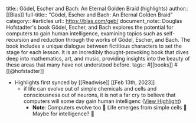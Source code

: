 title:: Gödel, Escher and Bach: An Eternal Golden Braid (highlights)
author:: [[Blas]]
full-title:: "Gödel, Escher and Bach: An Eternal Golden Braid"
category:: #articles
url:: https://blas.com/geb/
document_note:: Douglas Hofstadter's book Gödel, Escher, and Bach explores the potential for computers to gain human intelligence, examining topics such as self-recursion and reduction through the works of Gödel, Escher, and Bach. The book includes a unique dialogue between fictitious characters to set the stage for each lesson. It is an incredibly thought-provoking book that dives deep into mathematics, art, and music, providing insights into the beauty of these areas that many have not understood before.
tags:: #[[books]] #[[@hofstadter]]

- Highlights first synced by [[Readwise]] [[Feb 13th, 2023]]
	- if life can evolve out of simple chemicals and cells and consciousness out of neurons, it is not a far cry to believe that computers will some day gain human intelligenc ([View Highlight](https://read.readwise.io/read/01gs4qx76bj88xbjw9c5e1hnqt))
		- **Note**: Computers evolve too 🤖
		  Life emerges from simple cells 🧬
		  Maybe for intelligence? 🤔